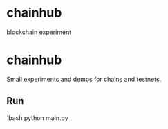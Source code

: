 # chainhub
blockchain experiment
# chainhub
Small experiments and demos for chains and testnets.

## Run
`bash
python main.py
